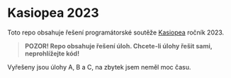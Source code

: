 # Kasiopea 2023

Toto repo obsahuje řešení programátorské soutěže [Kasiopea](https://kasiopea.matfyz.cz/uvod/) ročník 2023.

> **POZOR! Repo obsahuje řešení úloh. Chcete-li úlohy řešit sami, neprohlížejte kód!**

Vyřešeny jsou úlohy A, B a C, na zbytek jsem neměl moc času.
